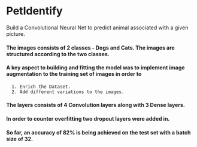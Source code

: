 # PetIdentify
Build a Convolutional Neural Net to predict animal associated with a given picture.

#### The images consists of 2 classes - Dogs and Cats. The images are structured according to the two classes. 

#### A key aspect to building and fitting the model was to implement image augmentation to the training set of images in order to
      1. Enrich the Dataset.
      2. Add different variations to the images.
      
#### The layers consists of 4 Convolution layers along with 3 Dense layers.

#### In order to counter overfitting two dropout layers were added in.

#### So far, an accuracy of 82% is being achieved on the test set with a batch size of 32. 


      
